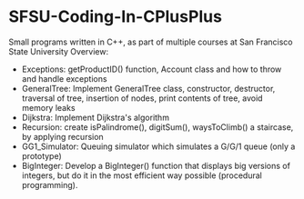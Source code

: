 # SFSU-Coding-In-CPlusPlus
Small programs written in C++, as part of multiple courses at San Francisco State University
Overview:
- Exceptions: getProductID() function, Account class and how to throw and handle exceptions
- GeneralTree: Implement GeneralTree class, constructor, destructor, traversal of tree, insertion of nodes, print contents of tree, avoid memory leaks 
- Dijkstra: Implement Dijkstra's algorithm
- Recursion: create isPalindrome(), digitSum(), waysToClimb() a staircase, by applying recursion 
- GG1_Simulator: Queuing simulator which simulates a G/G/1 queue (only a prototype) 
- BigInteger: Develop a BigInteger() function that displays big versions of integers, but do it in the most efficient way possible (procedural programming). 


